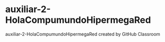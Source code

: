 # auxiliar-2-HolaCompumundoHipermegaRed
auxiliar-2-HolaCompumundoHipermegaRed created by GitHub Classroom
